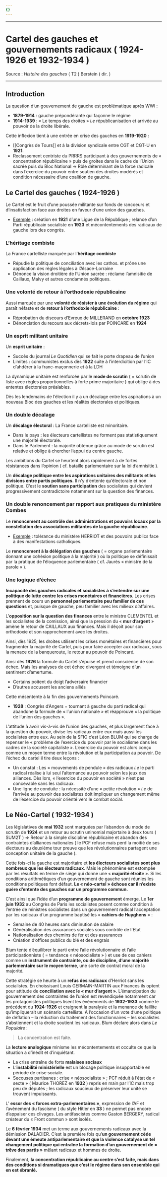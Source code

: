```yaml
---
{}
---
```

***
# Cartel des gauches et gouvernements radicaux ( 1924-1926 et 1932-1934 )
Source : *Histoire des gauches* ( T2 ) Berstein ( dir. )
***
## Introduction 

La question d’un gouvernement de gauche est problématique après WWI : 
- **1879-1914** : gauche prépondérante qui façonne le régime
- **1914-1939** : « Le temps des droites » *i.e* républicanisation et arrivée au pouvoir de la droite libérale.

Cette inflexion tient à une entrée en crise des gauches en **1919-1920** : 
- [[Congrès de Tours]] et à la division syndicale entre CGT et CGT-U en **1921**.
- Reclassement centriste du PRRRS participant à des gouvernements de « concentration républicaine » puis de groites dans le cadre de l’Union sacrée puis du Bloc National ⇒ Rôle déterminant de la force radicale dans l’exercice du pouvoir entre soutien des droites modérés et condition nécessaire d’une coalition de gauche.

## Le Cartel des gauches ( 1924-1926 )

Le Cartel est le fruit d’une poussée militante sur fonds de rancoeurs et d’insatisfaction face aux droites en faveur d’une union des gauches.
- <u>Exemple</u> : création en **1921** d’une Ligue de la République ; relance d’un Parti républicain socialiste en **1923** et mécontentements des radicaux de gauche lors des congrès.

### L’héritage combiste

La France cartelliste marquée par l’**héritage combiste**
- Répudie la politique de conciliation avec les cathos. et prône une application des règles légales à l’Alsace-Lorraine 
- Dénonce la vision droitière de l’Union sacrée : réclame l’amnisitie de Caillaux, Malvy et autres condamnés politiques.

### Une volonté de retour à l’orthodoxie républicaine

Aussi marquée par une **volonté de résister à une évolution du régime** qui paraît néfaste et de **retour à l’orthodoxie républicaine** : 
- Réprobation du discours d’Evreux de MILLERAND en **octobre 1923** 
- Dénonciation du recours aux décrets-lois par POINCARE en **1924** 

### Un esprit militant unitaire

Un **esprit unitaire** : 
- Succès du journal *Le Quotidien* qui se fait le porte drapeau de l’union
- Limites : communistes exclus dès **1922** suite à l’interdicition par l’IC d’ahdérer à la franc-maçonnerie et à la LDH 

La dynamique unitaire est renforcée par le **mode de scrutin** ( = scrutin de liste avec règles proportionnelles à forte prime majoritaire ) qui oblige à des ententes électorales préalables.

Dès les lendemains de l’élection il y a un décalage entre les aspirations à un nouveau Bloc des gauches et les réalités électorales et politiques.

### Un double décalage 

Un **décalage électoral** : La France cartelliste est minoritaire.
- Dans le pays : les électeurs cartellistes ne forment pas statistiquement une majorité électorale.
- Dans le Parlement : la majorité obtenue grâce au mode de scrutin est relative et oblige à chercher l’appui du centre gauche. 

Les ambitions du Cartel se heurtent alors rapidement à de fortes résistances dans l’opinion ( cf. bataille parlementaire sur la loi d’amnisitie ).

Un **décalage politique entre les aspirations unitaires des militants et les divisions entre partis politiques.** Il n’y d’entente qu’électorale et non politique. C’est le **soutien sans participation** des socialistes qui devient progressivement contradictoire notamment sur la question des finances.

### Un double renoncement par rapport aux pratiques du ministère Combes

Le **renoncement au contrôle des administrations et pouvoirs locaux par la constellation des associations militantes de la gauche républicaine**. 
- <u>Exemple</u> : tolérance du ministère HERRIOT et des pouvoirs publics face à des manifestations catholiques.

Le **renoncement à la délégation des gauches** ( = organe parlementaire donnant une cohésion politique à la majorité ) où la politique se définissait par la pratique de l’éloquence parlementaire ( cf. Jaurès « ministre de la parole » ).

### Une logique d’échec 

**Incapacité des gauches radicales et socialistes à s’entendre sur une politique de lutte contre les crises monétaires et financières**. Les crises prennent de cours un **personnel parlementaire peu familier de ces questions** et, puisque de gauche, peu familier avec les milieux d’affaires. 

L’**opposition sur la question des finances** entre le ministre CLEMENTEL et les socialistes de la comission, ainsi que la pression du « **mur d’argent** » amène le retour de CAILLAUX aux finances. Mais il déçoit pour son orthodoxie et son rapprochement avec les droites.

Ainsi, dès 1925, les droites utilisent les crises monétaires et financières pour fragmenter la majorité de Cartel, puis pour faire accepter aux radicaux, sous la menace de la banqueroute, le retour au pouvoir de Poincaré.

Ainsi dès **1926** la formule du Cartel s’épuise et prend conscience de son échec. Mais les analyses de cet échec divergent et témoigne d’un sentiment d’amertume.
- Certains poitent du doigt l’adversaire financier 
- D’autres accusent les anciens alliés 

Cette mésentente à la fin des gouvernements Poincaré.
- **1928** : Congrès d’Angers = tournant à gauche du parti radical qui abandone la formule de « l’union nationale » et réapprouve « la politique de l’union des gauches ».

L’attitude à avoir vis-à-vis de l’union des gauches, et plus largement face à la question du pouvoir, divise les radicaux entre eux mais aussi les socialistes entre eux. Au sein de la SFIO c’est Léon BLUM qui se charge de repenser le « problème de l’exercice du pouvoir par le socialisme dans les cadres de la société capitaliste ». L’exercice du pouvoir est alors conçu comme un moyen terme entre la révolution et la participation au pouvoir. De l’échec du cartel il tire deux leçons : 
- Un constat : Les « mouvements de pendule » des radicaux *i.e* le parti radical réalise à lui seul l’alternance au pouvoir selon les jeux des alliances. Dès lors, « l’exercice du pouvoir en société » n’est pas concevable sans les radicaux.
- Une ligne de conduite : la nécessité d’une « petite révolution » *i.e* de l’arrivée au pouvoir des socialistes doit impliquer un changement même de l’exercice du pouvoir orienté vers le combat social.

## Le Néo-Cartel ( 1932-1934 )

Les législatives de **mai 1932** sont marquées par l’abandon du mode de scrutin de **1924** et un retour au scrutin uninomial majortaire à deux tours ( SUM2T ) ⇒ Retour à la simple discipline républicaine et abandon des contraintes d’alliances nationales ( le PCF refuse mais perd la moitié de ses électeurs au deuxième tour preuve que les révolutionnaires partagent une conception unitaire de la gauche ).

Cette fois-ci la gauche est majoritaire et **les électeurs socialistes sont plus nombreux que les électeurs radicaux**. Mais le phénomène est estompée par les résultats en terme de siège qui donne une « **majorité étroit**e ». Si les conditions arithmétiques d’un gouvernement de gauche sont réunies les conditions politiques font défaut. **Le « néo-cartel » échoue car il n’existe guère d’entente des gauches sur un programme commun.** 

C’est ainsi que l’idée d’un **programme de gouvernement** émerge. Le **1er juin 1932** au Congrès de Paris les socialistes posent comme condition à l’entrée de ministres socialistes dans un gouvernement radical l’acceptation par les radicaux d’un programme baptisé les « **cahiers de Huyghens** » : 
- Semaine de 40 heures sans diminution de salaire 
- Généralisation des assurances sociales sous contrôle de l'Etat 
- Nationalisation des chemins de fer et des assurances 
- Création d’offices publics du blé et des engrais 

Blum tente d’équilibrer le parti entre l’aile révolutionnaire et l’aile participationniste ( = tendance « néosocialiste » ) et use de ces cahiers comme un  **instrument de contrainte, ou de discipline, d’une majorité parlementaire sur le moyen terme**, une sorte de contrat moral de la majorité.

Cette stratégie se heurte à un **refus des radicaux** d’Herriot sans les socialistes. En choissisant Louis GERMAIN-MARTIN aux Finances ils optent pour attitude de **conciliation avec le « mur d’argent »**. L’émancipation du gouvernement des contraintes de l’union est revendiquée notamment car les protagonistes politiques lisent les évènements de **1932-1933** comme le précédent du **1924-1926** et craignent la paralysie et la menance de faillite qu’impliquerait un scénario cartelliste. A l’occasion d’un vote d’une politique de déflation – la réduction du traitement des fonctionnaires – les socialistes s’abstiennent et la droite soutient les radicaux. Blum déclare alors dans *Le Populaire* : 

> La concentration est faite. 

La **lecture analogique** minisme les mécontentements et occulte ce que la situation a d’inédit et d’inquiétant.
- La crise entraîne de forts **malaises sociaux** 
- L’**instabilité ministérielle** est un blocage politique insupportable en période de crise sociale.
- Secouses partisanes : crise « néosocialiste » ; PCF réduit à l’état de « secte » ( Maurice THOREZ en **1932** ) repris en main par l’IC mais trop peu de députés ; les radicaux soucieux de préserver leur unité se trouvent impuissants.

L’ **essor des « forces extra-parlementaires »**, expression de l’AF et l’avènement du fascisme ( du style Hitler en **33** ) ne permet pas encore d’appaiser ces clivages. Les antifascistes comme Gaston BERGERY, radical créateur du « Front commun » sont isolés.

Le **6 février 1934** met un terme aux gouvernements radicaux avec la démission DALADIER. C’est la première fois qu’**un gouvernement cède devant une émeute antiparlementaire et que la violence catalyse un tel changement politique qui entraîne la formation d’un gouvernement de « trêve des partis »** mêlant radicaux et hommes de droite. 

Finalement, **la concentration républicaine au centre s’est faite, mais dans des conditions si dramatiques que c’est le régime dans son ensemble qui en est ébranlé.**

